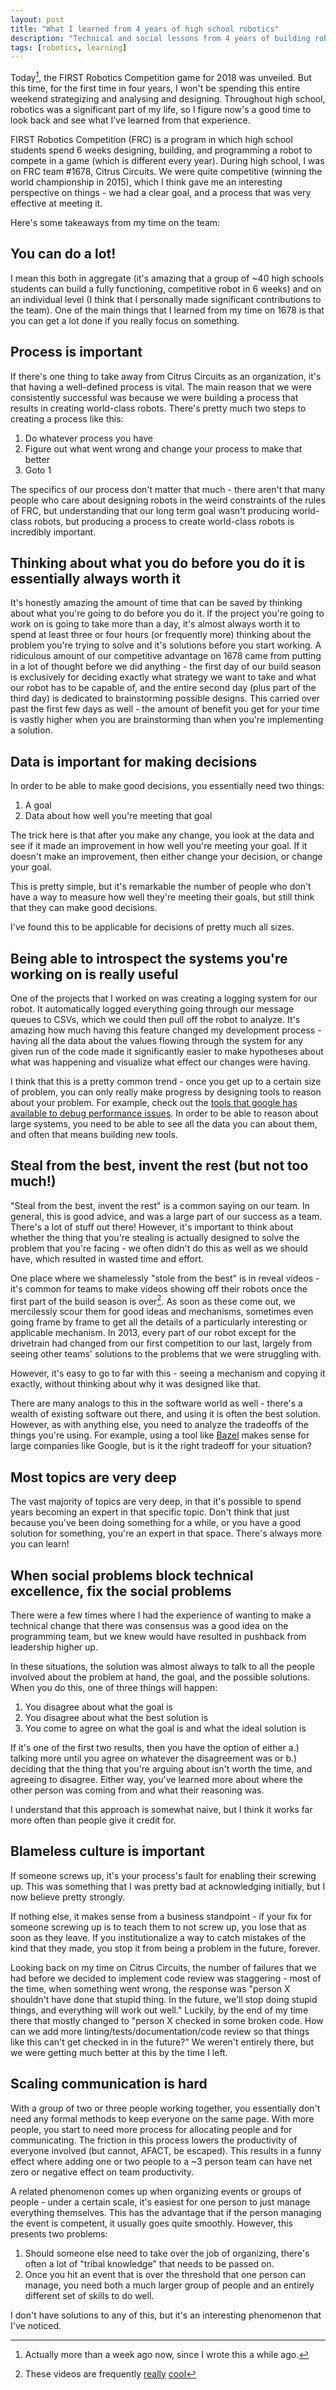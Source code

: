 ```yaml
---
layout: post
title: "What I learned from 4 years of high school robotics"
description: "Technical and social lessons from 4 years of building robots"
tags: [robotics, learning]
---
```


Today[^1], the FIRST Robotics Competition game for 2018 was unveiled. But this time, for the first time in four years, I won't be spending this entire weekend strategizing and analysing and designing. Throughout high school, robotics was a significant part of my life, so I figure now's a good time to look back and see what I've learned from that experience.

FIRST Robotics Competition (FRC) is a program in which high school students spend 6 weeks designing, building, and programming a robot to compete in a game (which is different every year). During high school, I was on FRC team #1678, Citrus Circuits. We were quite competitive (winning the world championship in 2015), which I think gave me an interesting perspective on things - we had a clear goal, and a process that was very effective at meeting it.

Here's some takeaways from my time on the team:

## You can do a lot!

I mean this both in aggregate (it's amazing that a group of ~40 high schools students can build a fully functioning, competitive robot in 6 weeks) and on an individual level (I think that I personally made significant contributions to the team). One of the main things that I learned from my time on 1678 is that you can get a lot done if you really focus on something.

## Process is important

If there's one thing to take away from Citrus Circuits as an organization, it's that having a well-defined process is vital. The main reason that we were consistently successful was because we were building a process that results in creating world-class robots. There's pretty much two steps to creating a process like this:

1. Do whatever process you have
2. Figure out what went wrong and change your process to make that better
3. Goto 1

The specifics of our process don't matter that much - there aren't that many people who care about designing robots in the weird constraints of the rules of FRC, but understanding that our long term goal wasn't producing world-class robots, but producing a process to create world-class robots is incredibly important.

## Thinking about what you do before you do it is essentially always worth it

It's honestly amazing the amount of time that can be saved by thinking about what you're going to do before you do it. If the project you're going to work on is going to take more than a day, it's almost always worth it to spend at least three or four hours (or frequently more) thinking about the problem you're trying to solve and it's solutions before you start working. A ridiculous amount of our competitive advantage on 1678 came from putting in a lot of thought before we did anything - the first day of our build season is exclusively for deciding exactly what strategy we want to take and what our robot has to be capable of, and the entire second day (plus part of the third day) is dedicated to brainstorming possible designs. This carried over past the first few days as well - the amount of benefit you get for your time is vastly higher when you are brainstorming than when you're implementing a solution.

## Data is important for making decisions

In order to be able to make good decisions, you essentially need two things:

1. A goal
2. Data about how well you're meeting that goal

The trick here is that after you make any change, you look at the data and see if it made an improvement in how well you're meeting your goal. If it doesn't make an improvement, then either change your decision, or change your goal.

This is pretty simple, but it's remarkable the number of people who don't have a way to measure how well they're meeting their goals, but still think that they can make good decisions.

I've found this to be applicable for decisions of pretty much all sizes.

## Being able to introspect the systems you're working on is really useful

One of the projects that I worked on was creating a logging system for our robot. It automatically logged everything going through our message queues to CSVs, which we could then pull off the robot to analyze. It's amazing how much having this feature changed my development process - having all the data about the values flowing through the system for any given run of the code made it significantly easier to make hypotheses about what was happening and visualize what effect our changes were having.

I think that this is a pretty common trend - once you get up to a certain size of problem, you can only really make progress by designing tools to reason about your problem. For example, check out the [tools that google has available to debug performance issues](http://www.pdl.cmu.edu/SDI/2015/slides/DatacenterComputers.pdf). In order to be able to reason about large systems, you need to be able to see all the data you can about them, and often that means building new tools.

## Steal from the best, invent the rest (but not too much!)

"Steal from the best, invent the rest" is a common saying on our team. In general, this is good advice, and was a large part of our success as a team. There's a lot of stuff out there! However, it's important to think about whether the thing that you're stealing is actually designed to solve the problem that you're facing - we often didn't do this as well as we should have, which resulted in wasted time and effort.

One place where we shamelessly "stole from the best" is in reveal videos - it's common for teams to make videos showing off their robots once the first part of the build season is over[^2]. As soon as these come out, we mercilessly scour them for good ideas and mechanisms, sometimes even going frame by frame to get all the details of a particularly interesting or applicable mechanism. In 2013, every part of our robot except for the drivetrain had changed from our first competition to our last, largely from seeing other teams' solutions to the problems that we were struggling with.

However, it's easy to go to far with this - seeing a mechanism and copying it exactly, without thinking about why it was designed like that.

There are many analogs to this in the software world as well - there's a wealth of existing software out there, and using it is often the best solution. However, as with anything else, you need to analyze the tradeoffs of the things you're using. For example, using a tool like [Bazel](https://bazel.build/) makes sense for large companies like Google, but is it the right tradeoff for your situation?

## Most topics are very deep

The vast majority of topics are very deep, in that it's possible to spend years becoming an expert in that specific topic. Don't think that just because you've been doing something for a while, or you have a good solution for something, you're an expert in that space. There's always more you can learn!

## When social problems block technical excellence, fix the social problems

There were a few times where I had the experience of wanting to make a technical change that there was consensus was a good idea on the programming team, but we knew would have resulted in pushback from leadership higher up.

In these situations, the solution was almost always to talk to all the people involved about the problem at hand, the goal, and the possible solutions. When you do this, one of three things will happen:

1. You disagree about what the goal is
2. You disagree about what the best solution is
3. You come to agree on what the goal is and what the ideal solution is

If it's one of the first two results, then you have the option of either a.) talking more until you agree on whatever the disagreement was or b.) deciding that the thing that you're arguing about isn't worth the time, and agreeing to disagree. Either way, you've learned more about where the other person was coming from and what their reasoning was.

I understand that this approach is somewhat naive, but I think it works far more often than people give it credit for.

## Blameless culture is important

If someone screws up, it's your process's fault for enabling their screwing up. This was something that I was pretty bad at acknowledging initially, but I now believe pretty strongly.

If nothing else, it makes sense from a business standpoint - if your fix for someone screwing up is to teach them to not screw up, you lose that as soon as they leave. If you institutionalize a way to catch mistakes of the kind that they made, you stop it from being a problem in the future, forever.

Looking back on my time on Citrus Circuits, the number of failures that we had before we decided to implement code review was staggering - most of the time, when something went wrong, the response was "person X shouldn't have done that stupid thing. In the future, we'll stop doing stupid things, and everything will work out well." Luckily, by the end of my time there that mostly changed to "person X checked in some broken code. How can we add more linting/tests/documentation/code review so that things like this can't get checked in in the future?" We weren't entirely there, but we were getting much better at this by the time I left.

## Scaling communication is hard

With a group of two or three people working together, you essentially don't need any formal methods to keep everyone on the same page. With more people, you start to need more process for allocating people and for communicating. The friction in this process lowers the productivity of everyone involved (but cannot, AFACT, be escaped). This results in a funny effect where adding one or two people to a ~3 person team can have net zero or negative effect on team productivity.

A related phenomenon comes up when organizing events or groups of people - under a certain scale, it's easiest for one person to just manage everything themselves. This has the advantage that if the person managing the event is competent, it usually goes quite smoothly. However, this presents two problems:

1. Should someone else need to take over the job of organizing, there's often a lot of "tribal knowledge" that needs to be passed on.
2. Once you hit an event that is over the threshold that one person can manage, you need both a much larger group of people and an entirely different set of skills to do well.

I don't have solutions to any of this, but it's an interesting phenomenon that I've noticed.

[^1]: Actually more than a week ago now, since I wrote this a while ago.
[^2]: These videos are frequently [really](https://www.youtube.com/watch?v=LaV0zbKz-Qg) [cool](https://www.youtube.com/watch?v=x6CtdZ91qzI)
